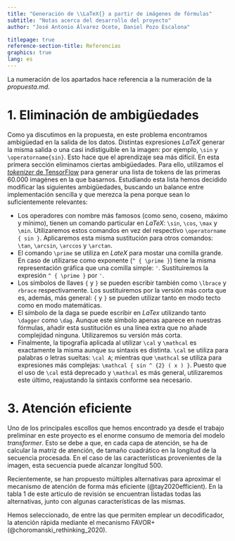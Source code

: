 ```yaml
---
title: "Generación de \\LaTeX{} a partir de imágenes de fórmulas"
subtitle: "Notas acerca del desarrollo del proyecto"
author: "José Antonio Álvarez Ocete, Daniel Pozo Escalona"

titlepage: true
reference-section-title: Referencias
graphics: true
lang: es
---
```


La numeración de los apartados hace referencia a la numeración de la
*propuesta.md*.

# 1. Eliminación de ambigüedades

Como ya discutimos en la propuesta, en este problema encontramos ambigüedad en
la salida de los datos. Distintas expresiones $LaTeX$ generar la misma salida o
una casi indistiguible en la imagen: por ejemplo, `\sin` y `\operatorname{sin}`.
Esto hace que el aprendizaje sea  más difícil. En esta primera sección
eliminamos ciertas ambigüedades. Para ello, utilizamos el [*tokenizer* de
TensorFlow](https://www.tensorflow.org/api_docs/python/tf/keras/preprocessing/text/Tokenizer)
para generar una lista de tokens de las primeras 60.000 imagénes en la que
basarnos. Estudiando esta lista hemos decidido modificar las siguientes
ambigüedades, buscando un balance entre implementación sencilla y que merezca la
pena porque sean lo suficientemente relevantes:

- Los operadores con nombre más famosos (como seno, coseno, máximo y mínimo),
  tienen un comando particular en $LaTeX$: `\sin`, `\cos`, `\max` y `\min`.
  Utilizaremos estos comandos en vez del respectivo `\operatorname { sin }`.
  Aplicaremos esta misma sustitución para otros comandos: `\tan`, `\arcsin`,
  `\arccos` y `\arctan`.
- El comando `\prime` se utiliza en $LateX$ para mostar una comilla grande. En
  caso de utilizarse como exponente (`^ { \prime }`) tiene la misma
  representación gráfica que una comilla simple: `'`. Sustituiremos la expresión
  `^ { \prime }` por `'`.
- Los símbolos de llaves `{` y `}` se pueden escribir también como `\lbrace` y
  `rbrace` respectivamente. Los sustituiremos por la versión más corta que es,
  además, más general: `{` y `}` se pueden utilizar tanto en modo tecto como en
  modo matemáticas.
- El símbolo de la daga se puede escribir en $LaTex$ utilizando
  tanto `\dagger` como `\dag`. Aunque este símbolo apenas aparece en nuestras
  fórmulas, añadir esta sustitución es una línea extra que no añade complejidad
  ninguna. Utilizaremos su versión más corta.
- Finalmente, la tipografía aplicada al utilizar `\cal` y `\mathcal` es
  exactamente la misma aunque su sintaxis es distinta. `\cal` se utiliza para
  palabras o letras sueltas: `\cal A`; mientras que `\mathcal` se utiliza para
  expresiones más complejas: `\mathcal { sin ^ {2} ( x ) }`. Puesto que el uso
  de `\cal` está deprecado y `\mathcal` es más general, utilizaremos este
  último, reajustando la sintaxis conforme sea necesario.

# 3. Atención eficiente

Uno de los principales escollos que hemos encontrado ya desde el trabajo
preliminar en este proyecto es el enorme consumo de memoria del modelo
*transformer*. Esto se debe a que, en cada capa de atención, se ha de calcular
la matriz de atención, de tamaño cuadrático en la longitud de la secuencia
procesada. En el caso de las características provenientes de la imagen, esta
secuencia puede alcanzar longitud 500.

Recientemente, se han propuesto múltiples alternativas para aproximar el
mecanismo de atención de forma más eficiente (@tay2020efficient). En la tabla 1
de este artículo de revisión se encuentran listadas todas las alternativas,
junto con algunas características de las mismas.

Hemos seleccionado, de entre las que permiten emplear un decodificador, la
atención rápida mediante el mecanismo FAVOR+ (@choromanski_rethinking_2020).
